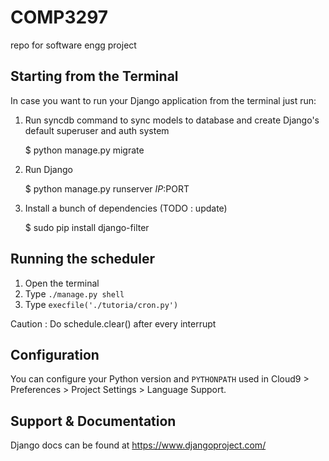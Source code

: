 # COMP3297
repo for software engg project

## Starting from the Terminal

In case you want to run your Django application from the terminal just run:

1) Run syncdb command to sync models to database and create Django's default superuser and auth system

    $ python manage.py migrate

2) Run Django

    $ python manage.py runserver $IP:$PORT
    
3) Install a bunch of dependencies (TODO : update)
    
    $ sudo pip install django-filter
    
## Running the scheduler 

1) Open the terminal
2) Type `./manage.py shell`
3) Type `execfile('./tutoria/cron.py')`

Caution : Do schedule.clear() after every interrupt

## Configuration

You can configure your Python version and `PYTHONPATH` used in
Cloud9 > Preferences > Project Settings > Language Support.

## Support & Documentation

Django docs can be found at https://www.djangoproject.com/
